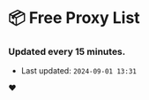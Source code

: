 # :package: Free Proxy List
### Updated every 15 minutes.

- Last updated: `2024-09-01 13:31`

:heart:
